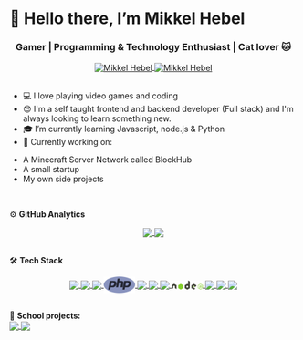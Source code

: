 # 👋 Hello there, I’m Mikkel Hebel
<h3 align="center">Gamer | Programming & Technology Enthusiast | Cat lover 🐱</h3>
<div align="center"> 
  <a href="https://www.linkedin.com/in/mikkel-hebel-564453220/">
    <img align="center" src="https://camo.githubusercontent.com/28bbd2596707954793abeff9eb24d343c1c78b7bf184b90294b4b190c6097a65/68747470733a2f2f63646e2e6a7364656c6976722e6e65742f6e706d2f73696d706c652d69636f6e7340332e302e312f69636f6e732f6c696e6b6564696e2e737667" alt="Mikkel Hebel" height="30" width="40" data-canonical-src="https://cdn.jsdelivr.net/npm/simple-icons@3.0.1/icons/linkedin.svg" style="max-width:100%;">
  </a>
  <a href="https://www.facebook.com/MikkelHebel/">
    <img align="center" src="https://camo.githubusercontent.com/68395a7b109c74c379a2e19b46e78a7df724c05e8a35df5b2d4a85d3b6cb5369/68747470733a2f2f63646e2e6a7364656c6976722e6e65742f6e706d2f73696d706c652d69636f6e7340332e302e312f69636f6e732f66616365626f6f6b2e737667" alt="Mikkel Hebel" height="30" width="40" data-canonical-src="https://cdn.jsdelivr.net/npm/simple-icons@3.0.1/icons/facebook.svg" style="max-width:100%;">
  </a>
</div><br>

- 💻 I love playing video games and coding
- 😎 I'm a self taught frontend and backend developer (Full stack) and I'm always looking to learn something new.
- 🎓 I’m currently learning Javascript, node.js & Python
- 👀 Currently working on:
<ul>
  <li>A Minecraft Server Network called BlockHub</li>
  <li>A small startup</li>
  <li>My own side projects</li>
</ul>
<br>

⚙️  __GitHub Analytics__<br>
<div align="center">
  <a href="https://github.com/MikkelHebel">
    <img align="center" src="https://github-readme-stats.vercel.app/api?username=MikkelHebel&count_private=true&theme=algolia&show_icons=true&hide=prs" width="510" />
  </a>
  <a href="https://github.com/MikkelHebel">
    <img align="center" src="https://github-readme-stats.vercel.app/api/top-langs/?username=MikkelHebel&theme=algolia&show_icons=true&layout=compact" width="445" />
  </a>
</div>
<br>

🛠  __Tech Stack__<br>
<div align="center">
  <a href="https://github.com/MikkelHebel?tab=repositories&q=&type=&language=html&sort=">
    <img align="center" src="https://raw.githubusercontent.com/gilbarbara/logos/master/logos/html-5.svg" width="55" />
  </a>
  <a href="https://github.com/MikkelHebel?tab=repositories&q=&type=&language=css&sort=">
    <img align="center" src="https://raw.githubusercontent.com/gilbarbara/logos/master/logos/css-3.svg" width="55" />
  </a>
  <a href="https://github.com/MikkelHebel?tab=repositories&q=&type=&language=css&sort=">
    <img align="center" src="https://raw.githubusercontent.com/gilbarbara/logos/master/logos/bootstrap.svg" width="55" />
  </a>
  <a href="https://github.com/MikkelHebel?tab=repositories&q=&type=&language=php&sort=">
    <img align="center" src="https://raw.githubusercontent.com/gilbarbara/logos/master/logos/php.svg" width="55" />
  </a>
  <a href="https://github.com/MikkelHebel?tab=repositories&q=&type=&language=php&sort=">
    <img align="center" src="https://raw.githubusercontent.com/gilbarbara/logos/master/logos/mysql.svg" width="55" />
  </a>
  <a href="https://github.com/MikkelHebel?tab=repositories&q=&type=&language=python&sort=">
    <img align="center" src="https://raw.githubusercontent.com/gilbarbara/logos/master/logos/python.svg" width="55" />
  </a>
  <a href="https://github.com/MikkelHebel?tab=repositories&q=&type=&language=javascript&sort=">
    <img align="center" src="https://raw.githubusercontent.com/gilbarbara/logos/master/logos/javascript.svg" width="55" />
  </a>
  <a href="https://github.com/MikkelHebel?tab=repositories&q=&type=&language=javascript&sort=">
    <img align="center" src="https://raw.githubusercontent.com/gilbarbara/logos/master/logos/nodejs.svg" width="55" />
  </a>
  <a href="https://github.com/MikkelHebel?tab=repositories&q=&type=&language=c%2B%2B&sort=">
    <img align="center" src="https://github.com/gilbarbara/logos/blob/master/logos/c-plusplus.svg" width="55" />
  </a>
  <a href="https://www.github.com/">
    <img align="center" src="https://raw.githubusercontent.com/gilbarbara/logos/master/logos/github.svg" width="55" />
  </a>
  <a href="https://www.digitalocean.com/">
    <img align="center" src="https://raw.githubusercontent.com/gilbarbara/logos/master/logos/digital-ocean.svg" width="55" />
  </a>
</div>
<br>

🏫  __School projects:__<br>
<a href="https://github.com/MikkelHebel/Project-Sarcina">
  <img align="center" src="https://github-readme-stats.vercel.app/api/pin/?username=MikkelHebel&repo=Project-Sarcina" />
</a>
<a href="https://github.com/MikkelHebel/CanSat">
  <img align="center" src="https://github-readme-stats.vercel.app/api/pin/?username=MikkelHebel&repo=CanSat" />
</a>
